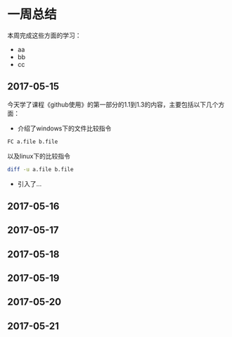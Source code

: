 # 一周总结
本周完成这些方面的学习：
* aa
* bb
* cc
## 2017-05-15
今天学了课程《github使用》的第一部分的1.1到1.3的内容，主要包括以下几个方面：
* 介绍了windows下的文件比较指令
```bash
FC a.file b.file
```
以及linux下的比较指令
```bash
diff -u a.file b.file
```
* 引入了...
## 2017-05-16
## 2017-05-17
## 2017-05-18
## 2017-05-19
## 2017-05-20
## 2017-05-21
